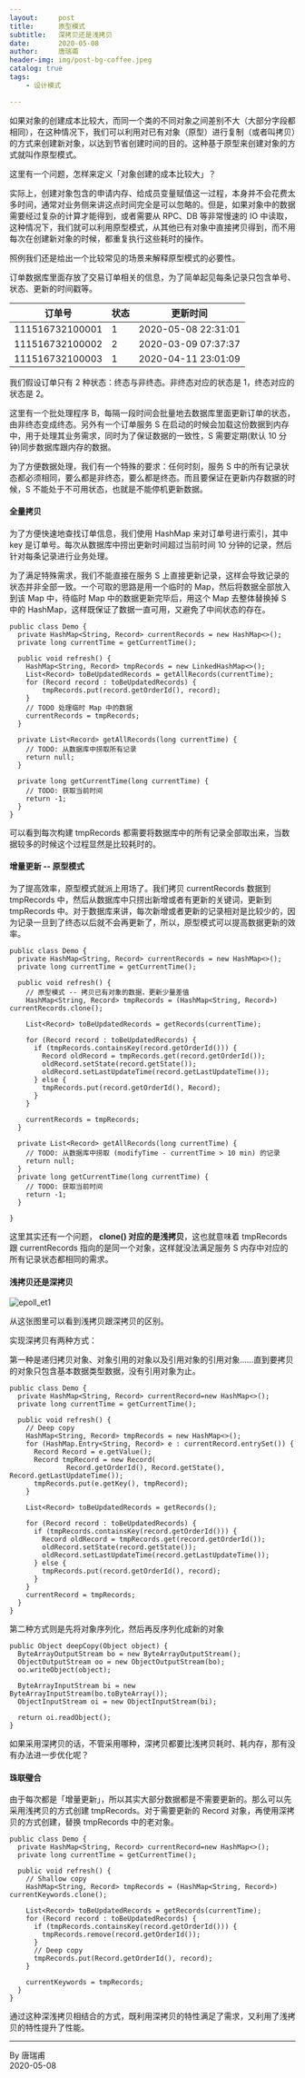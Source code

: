 ```yaml
---
layout:     post  
title:      原型模式     
subtitle:   深拷贝还是浅拷贝       
date:       2020-05-08    
author:     唐瑞甫  
header-img: img/post-bg-coffee.jpeg  
catalog: true  
tags:  
    - 设计模式    

---  
```


如果对象的创建成本比较大，而同一个类的不同对象之间差别不大（大部分字段都相同），在这种情况下，我们可以利用对已有对象（原型）进行复制（或者叫拷贝）的方式来创建新对象，以达到节省创建时间的目的。这种基于原型来创建对象的方式就叫作原型模式。  
  
这里有一个问题，怎样来定义「对象创建的成本比较大」？  
  
实际上，创建对象包含的申请内存、给成员变量赋值这一过程，本身并不会花费太多时间，通常对业务侧来讲这点时间完全是可以忽略的。但是，如果对象中的数据需要经过复杂的计算才能得到，或者需要从 RPC、DB 等非常慢速的 IO 中读取，这种情况下，我们就可以利用原型模式，从其他已有对象中直接拷贝得到，而不用每次在创建新对象的时候，都重复执行这些耗时的操作。  
  
照例我们还是给出一个比较常见的场景来解释原型模式的必要性。  
  
订单数据库里面存放了交易订单相关的信息，为了简单起见每条记录只包含单号、状态、更新的时间戳等。  

|    订单号        |  状态  |        更新时间          | 
| ----------------| ------| ----------------------- | 
| 111516732100001 |   1   |  2020-05-08 22:31:01    |  
| 111516732100002 |   2   |  2020-03-09 07:37:37    |  
| 111516732100003 |   1   |  2020-04-11 23:01:09    | 
  
我们假设订单只有 2 种状态：终态与非终态。非终态对应的状态是 1，终态对应的状态是 2。
   
这里有一个批处理程序 B，每隔一段时间会批量地去数据库里面更新订单的状态，由非终态变成终态。另外有一个订单服务 S 在启动的时候会加载这份数据到内存中，用于处理其业务需求，同时为了保证数据的一致性，S 需要定期(默认 10 分钟)同步数据库跟内存的数据。  
  
为了方便数据处理，我们有一个特殊的要求：任何时刻，服务 S 中的所有记录状态都必须相同，要么都是非终态，要么都是终态。而且要保证在更新内存数据的时候，S 不能处于不可用状态，也就是不能停机更新数据。  
  
#### 全量拷贝
  
为了方便快速地查找订单信息，我们使用 HashMap 来对订单号进行索引，其中 key 是订单号。每次从数据库中捞出更新时间超过当前时间 10 分钟的记录，然后针对每条记录进行业务处理。  
   
为了满足特殊需求，我们不能直接在服务 S 上直接更新记录，这样会导致记录的状态并非全部一致。一个可取的思路是用一个临时的 Map，然后将数据全部放入到该 Map 中，待临时 Map 中的数据更新完毕后，用这个 Map 去整体替换掉 S 中的 HashMap，这样既保证了数据一直可用，又避免了中间状态的存在。
  
```
public class Demo {
  private HashMap<String, Record> currentRecords = new HashMap<>();
  private long currentTime = getCurrentTime();

  public void refresh() {    
    HashMap<String, Record> tmpRecords = new LinkedHashMap<>();
    List<Record> toBeUpdatedRecords = getAllRecords(currentTime);
    for (Record record : toBeUpdatedRecords) {
        tmpRecords.put(record.getOrderId(), record);
    }
	// TODO 处理临时 Map 中的数据
    currentRecords = tmpRecords;
  }

  private List<Record> getAllRecords(long currentTime) {
    // TODO: 从数据库中捞取所有记录  
    return null;
  }

  private long getCurrentTime(long currentTime) {
    // TODO: 获取当前时间
    return -1;
  }
}  

```  
  
可以看到每次构建 tmpRecords 都需要将数据库中的所有记录全部取出来，当数据较多的时候这个过程显然是比较耗时的。  
  
#### 增量更新 -- 原型模式
  
为了提高效率，原型模式就派上用场了。我们拷贝 currentRecords 数据到 tmpRecords 中，然后从数据库中只捞出新增或者有更新的关键词，更新到 tmpRecords 中。对于数据库来讲，每次新增或者更新的记录相对是比较少的，因为记录一旦到了终态以后就不会再更新了，所以，原型模式可以提高数据更新的效率。  
  
```
public class Demo {
  private HashMap<String, Record> currentRecords = new HashMap<>();
  private long currentTime = getCurrentTime();

  public void refresh() {
    // 原型模式 -- 拷贝已有对象的数据，更新少量差值
    HashMap<String, Record> tmpRecords = (HashMap<String, Record>) currentRecords.clone();

    List<Record> toBeUpdatedRecords = getRecords(currentTime);

    for (Record record : toBeUpdatedRecords) {
      if (tmpRecords.containsKey(record.getOrderId())) {
        Record oldRecord = tmpRecords.get(record.getOrderId());
        oldRecord.setState(record.getState());
        oldRecord.setLastUpdateTime(record.getLastUpdateTime());
      } else {
        tmpRecords.put(record.getOrderId(), Record);
      }
    }

    currentRecords = tmpRecords;
  }

  private List<Record> getAllRecords(long currentTime) {
    // TODO: 从数据库中捞取 (modifyTime - currentTime > 10 min) 的记录
    return null;
  }
  private long getCurrentTime(long currentTime) {
    // TODO: 获取当前时间
    return -1;
  }

}  

```  
  
这里其实还有一个问题， **clone() 对应的是浅拷贝**，这也就意味着 tmpRecords 跟 currentRecords 指向的是同一个对象，这样就没法满足服务 S 内存中对应的所有记录状态都相同的需求。 
  
#### 浅拷贝还是深拷贝  
  
![epoll_et1](/img/image/deep_copy.jpg) 
  
从这张图里可以看到浅拷贝跟深拷贝的区别。  
  
实现深拷贝有两种方式：  

第一种是递归拷贝对象、对象引用的对象以及引用对象的引用对象……直到要拷贝的对象只包含基本数据类型数据，没有引用对象为止。  
  
```  
public class Demo {
  private HashMap<String, Record> currentRecord=new HashMap<>();
  private long currentTime = getCurrentTime();

  public void refresh() {
    // Deep copy
    HashMap<String, Record> tmpRecords = new HashMap<>();
    for (HashMap.Entry<String, Record> e : currentRecord.entrySet()) {
      Record Record = e.getValue();
      Record tmpRecord = new Record(
              Record.getOrderId(), Record.getState(), Record.getLastUpdateTime());
      tmpRecords.put(e.getKey(), tmpRecord);
    }

    List<Record> toBeUpdatedRecords = getRecords();

    for (Record record : toBeUpdatedRecords) {
      if (tmpRecords.containsKey(record.getOrderId())) {
        Record oldRecord = tmpRecords.get(record.getOrderId());
        oldRecord.setState(record.getState());
        oldRecord.setLastUpdateTime(record.getLastUpdateTime());
      } else {
        tmpRecords.put(record.getOrderId(), record);
      }
    }
    currentRecord = tmpRecords;
  }
}  
```  
  
第二种方式则是先将对象序列化，然后再反序列化成新的对象  
  
```
public Object deepCopy(Object object) {
  ByteArrayOutputStream bo = new ByteArrayOutputStream();
  ObjectOutputStream oo = new ObjectOutputStream(bo);
  oo.writeObject(object);
  
  ByteArrayInputStream bi = new ByteArrayInputStream(bo.toByteArray());
  ObjectInputStream oi = new ObjectInputStream(bi);
  
  return oi.readObject();
}  
```
如果采用深拷贝的话，不管采用哪种，深拷贝都要比浅拷贝耗时、耗内存，那有没有办法进一步优化呢？  
  
#### 珠联璧合  
  
由于每次都是「增量更新」，所以其实大部分数据都是不需要更新的。那么可以先采用浅拷贝的方式创建 tmpRecords。对于需要更新的 Record 对象，再使用深拷贝的方式创建，替换 tmpRecords 中的老对象。  
  
```
public class Demo {
  private HashMap<String, Record> currentRecord=new HashMap<>();
  private long currentTime = getCurrentTime();

  public void refresh() {
    // Shallow copy
    HashMap<String, Record> tmpRecords = (HashMap<String, Record>) currentKeywords.clone();

    List<Record> toBeUpdatedRecords = getRecords(currentTime);
    for (Record record : toBeUpdatedRecords) {
      if (tmpRecords.containsKey(record.getOrderId())) {
        tmpRecords.remove(record.getOrderId());
      }
      // Deep copy
      tmpRecords.put(Record.getOrderId(), record);
    }

    currentKeywords = tmpRecords;
  }
}  
```  
通过这种深浅拷贝相结合的方式，既利用深拷贝的特性满足了需求，又利用了浅拷贝的特性提升了性能。  
  
  
---
  By 唐瑞甫  
  2020-05-08

